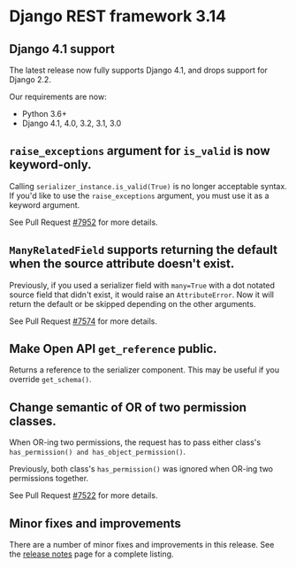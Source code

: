 <style>
.promo li a {
    float: left;
    width: 130px;
    height: 20px;
    text-align: center;
    margin: 10px 30px;
    padding: 150px 0 0 0;
    background-position: 0 50%;
    background-size: 130px auto;
    background-repeat: no-repeat;
    font-size: 120%;
    color: black;
}
.promo li {
    list-style: none;
}
</style>

# Django REST framework 3.14

## Django 4.1 support

The latest release now fully supports Django 4.1, and drops support for Django 2.2.

Our requirements are now:

* Python 3.6+
* Django 4.1, 4.0, 3.2, 3.1, 3.0

## `raise_exceptions` argument for `is_valid` is now keyword-only.

Calling `serializer_instance.is_valid(True)` is no longer acceptable syntax.
If you'd like to use the `raise_exceptions` argument, you must use it as a
keyword argument.

See Pull Request [#7952](https://github.com/encode/django-rest-framework/pull/7952) for more details.

## `ManyRelatedField` supports returning the default when the source attribute doesn't exist.

Previously, if you used a serializer field with `many=True` with a dot notated source field
that didn't exist, it would raise an `AttributeError`. Now it will return the default or be
skipped depending on the other arguments.

See Pull Request [#7574](https://github.com/encode/django-rest-framework/pull/7574) for more details.


## Make Open API `get_reference` public.

Returns a reference to the serializer component. This may be useful if you override `get_schema()`.

## Change semantic of OR of two permission classes.

When OR-ing two permissions, the request has to pass either class's `has_permission() and has_object_permission()`.

Previously, both class's `has_permission()` was ignored when OR-ing two permissions together.

See Pull Request [#7522](https://github.com/encode/django-rest-framework/pull/7522) for more details.

## Minor fixes and improvements

There are a number of minor fixes and improvements in this release. See the [release notes](release-notes.md) page for a complete listing.
